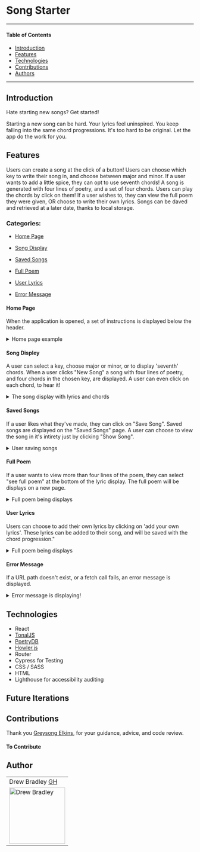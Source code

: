 # Song Starter
---
#### Table of Contents
- [Introduction](#Introduction)
- [Features](#Features)
- [Technologies](#Techologies)
- [Contributions](#Contributions)
- [Authors](#Authors)
---
## Introduction

Hate starting new songs? Get started!

Starting a new song can be hard. Your lyrics feel uninspired. You keep falling into the same chord progressions. It's too hard to be original. Let the app do the work for you.

## Features

Users can create a song at the click of a button!
Users can choose which key to write their song in, and choose between major and minor.
If a user wants to add a little spice, they can opt to use seventh chords!
A song is generated with four lines of poetry, and a set of four chords.
Users can play the chords by click on them!
If a user wishes to, they can view the full poem they were given, OR choose to write their own lyrics.
Songs can be daved and retrieved at a later date, thanks to local storage.


### Categories:
- [Home Page](#Home-Page)

- [Song Display](#Song-display)

- [Saved Songs](#Saved-display)

- [Full Poem](#Full-poem)

- [User Lyrics](#User-lyrics)

- [Error Message](#Error-message)


#### Home Page
When the application is opened, a set of instructions is displayed below the header.

<details>
<summary>Home page example</summary>
<br>
  <img width="450" alt="Screen Shot 2021-03-07 at 5 11 11 PM" src="https://user-images.githubusercontent.com/64617435/110260137-3ce68a00-7f68-11eb-95a9-19333b1deb8e.png">
</details>

#### Song Displey
A user can select a key, choose major or minor, or to display 'seventh' chords.
When a user clicks "New Song" a song with four lines of poetry, and four chords in the chosen key, are displayed.
A user can even click on each chord, to hear it!

<details>
<summary>The song display with lyrics and chords</summary>
<br>
<img width="450" alt="The song display with lyrics and chords" src="https://media.giphy.com/media/EPOJoOJFQ1DHW6BlUT/giphy.gif">
</details>

#### Saved Songs
If a user likes what they've made, they can click on "Save Song".
Saved songs are displayed on the "Saved Songs" page.
A user can choose to view the song in it's intirety just by clicking "Show Song".

<details>
<summary>User saving songs</summary>
<br>
<img width="450" alt="User saving songs" src="https://media.giphy.com/media/2CjbZH7QHA0lOneLwc/giphy.gif">
</details>

#### Full Poem
If a user wants to view more than four lines of the poem, they can select "see full poem" at the bottom of the lyric display.
The full poem will be displays on a new page.

<details>
<summary>Full poem being displays</summary>
<br>
<img width="450" alt="Full poem being displays" src="https://media.giphy.com/media/Tlj2LLOZoJ6lHObuYU/giphy.gif">
</details>

#### User Lyrics
Users can choose to add their own lyrics by clicking on 'add your own lyrics'.
These lyrics can be added to their song, and will be saved with the chord progression."

<details>
<summary>Full poem being displays</summary>
<br>
<img width="450" alt="Full poem being displays" src="https://media.giphy.com/media/RiJq7CbKue5Na5PZ4r/giphy.gif">
</details>

#### Error Message
If a URL path doesn't exist, or a fetch call fails, an error message is displayed.

<details>
<summary>Error message is displaying!</summary>
<br>
<img width="450" alt="Error message being displayed" src="https://user-images.githubusercontent.com/64617435/110261284-d31caf00-7f6c-11eb-84e9-22ae44928995.png">
</details>

## Technologies
- React
- [TonalJS](https://github.com/tonaljs/v2)
- [PoetryDB](https://github.com/thundercomb/poetrydb/blob/master/README.md)
- [Howler.js](https://github.com/goldfire/howler.js#documentation)
- Router
- Cypress for Testing
- CSS / SASS
- HTML
- Lighthouse for accessibility auditing

## Future Iterations



## Contributions

Thank you <a href="https://github.com/GreysonElkins/GreysonElkins">Greysong Elkins</a>, for your guidance, advice, and code review.

#### To Contribute

## Author
<table>
    <tr>
        <td> Drew Bradley <a href="https://github.com/DrewBradley">GH</td>
    </tr>
 <td><img src="https://avatars.githubusercontent.com/u/64617435?s=400&u=b01f8dbfd68b65ddd1d720d8525806f267a06426&v=4" alt="Drew Bradley"
 width="150" height="auto" /></td>
</table>